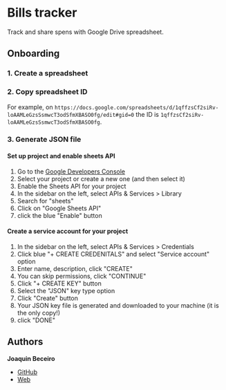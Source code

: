 # Bills tracker
Track and share spens with Google Drive spreadsheet.

## Onboarding
### 1. Create a spreadsheet

### 2. Copy spreadsheet ID
For example, on `https://docs.google.com/spreadsheets/d/1qffzsCf2siRv-loAAMLeGzsSsmwcT3odSfmXBASO0fg/edit#gid=0` the ID is `1qffzsCf2siRv-loAAMLeGzsSsmwcT3odSfmXBASO0fg`.

### 3. Generate JSON file

#### Set up project and enable sheets API
1. Go to the [Google Developers Console](https://console.developers.google.com/)
2. Select your project or create a new one (and then select it)
3. Enable the Sheets API for your project
4. In the sidebar on the left, select APIs & Services > Library
5. Search for "sheets"
6. Click on "Google Sheets API"
7. click the blue "Enable" button

#### Create a service account for your project
1. In the sidebar on the left, select APIs & Services > Credentials
2. Click blue "+ CREATE CREDENITALS" and select "Service account" option
3. Enter name, description, click "CREATE"
4. You can skip permissions, click "CONTINUE"
5. Click "+ CREATE KEY" button
6. Select the "JSON" key type option
7. Click "Create" button
8. Your JSON key file is generated and downloaded to your machine (it is the only copy!)
9. click "DONE"

## Authors
 **Joaquin Beceiro** 
- [GitHub](https://github.com/JoaquinBeceiro) 
- [Web](https://JoaquinBeceiro.com.uy)

